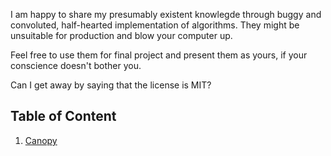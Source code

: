 I am happy to share my presumably existent knowlegde through buggy and convoluted, half-hearted implementation of algorithms. They might be unsuitable for production and blow your computer up.

Feel free to use them for final project and present them as yours, if your conscience doesn't bother you.

Can I get away by saying that the license is MIT?

## Table of Content
1. [Canopy](/riyadd/ampas/python/canopy.py) 